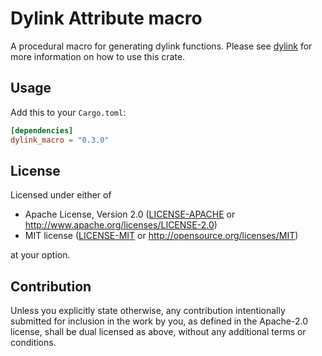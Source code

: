 # Dylink Attribute macro

A procedural macro for generating dylink functions. Please see [dylink](https://crates.io/crates/dylink) for more information on how to use this crate.

## Usage

Add this to your `Cargo.toml`:

```toml
[dependencies]
dylink_macro = "0.3.0"
```

## License

Licensed under either of

* Apache License, Version 2.0
   ([LICENSE-APACHE](LICENSE-APACHE) or <http://www.apache.org/licenses/LICENSE-2.0>)
* MIT license
   ([LICENSE-MIT](LICENSE-MIT) or <http://opensource.org/licenses/MIT>)

at your option.

## Contribution

Unless you explicitly state otherwise, any contribution intentionally submitted
for inclusion in the work by you, as defined in the Apache-2.0 license, shall be
dual licensed as above, without any additional terms or conditions.
